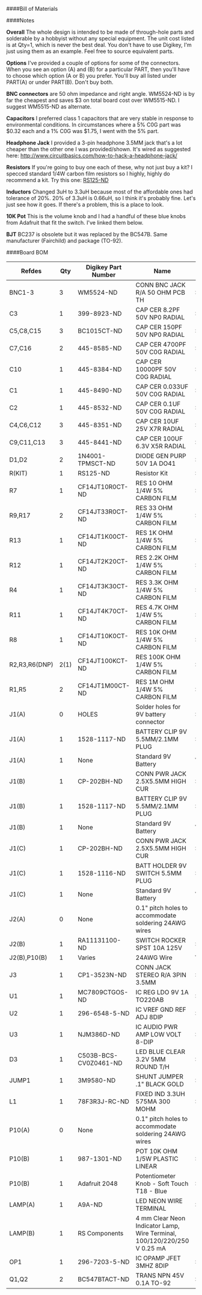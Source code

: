 ####Bill of Materials

####Notes

**Overall** The whole design is intended to be made of through-hole parts and solderable by a hobbyist without any special equipment. The unit cost listed is at Qty=1, which is never the best deal. You don't have to use Digikey, I'm just using them as an example. Feel free to source equivalent parts. 

**Options** I've provided a couple of options for some of the connectors. When you see an option (A) and (B) for a particular PART, then you'll have to choose which option (A or B) you prefer. You'll buy all listed under PART(A) or under PART(B). Don't buy both. 

**BNC connectors** are 50 ohm impedance and right angle. WM5524-ND is by far the cheapest and saves $3 on total board cost over WM5515-ND. I suggest WM5515-ND as alternate. 

**Capacitors** I preferred class 1 capacitors that are very stable in response to environmental conditions. In circumstances where a 5% C0G part was $0.32 each and a 1% C0G was $1.75, I went with the 5% part.  

**Headphone Jack** I provided a 3-pin headphone 3.5MM jack that's a lot cheaper than the other one I was provided/shown. It's wired as suggested here: http://www.circuitbasics.com/how-to-hack-a-headphone-jack/

**Resistors** If you're going to buy one each of these, why not just buy a kit? I specced standard 1/4W carbon film resistors so I highly, highly do recommend a kit. Try this one: <a href="http://www.digikey.com/product-detail/en/RS125/RS125-ND/">RS125-ND</a>

**Inductors** Changed 3uH to 3.3uH because most of the affordable ones had tolerance of 20%. 20% of 3.3uH is 0.66uH, so I think it's probably fine. Let's just see how it goes. If there's a problem, this is a place to look. 

**10K Pot** This is the volume knob and I had a handful of these blue knobs from Adafruit that fit the switch. I've linked them below.

**BJT** BC237 is obsolete but it was replaced by the BC547B. Same manufacturer (Fairchild) and package (TO-92).

####Board BOM

|Refdes|Qty|Digikey Part Number|Name|Unit Cost|
|------|---|-------------------|----|---------|
|BNC1-3|3|WM5524-ND|CONN BNC JACK R/A 50 OHM PCB TH|$1.48|
|C3|1|399-8923-ND|CAP CER 8.2PF 50V NP0 RADIAL|$0.51|
|C5,C8,C15|3|BC1015CT-ND|CAP CER 150PF 50V NP0 RADIAL|$0.25|
|C7,C16|2|445-8585-ND|CAP CER 4700PF 50V C0G RADIAL|$0.32|
|C10|1|445-8384-ND|CAP CER 10000PF 50V C0G RADIAL|$0.36|
|C1|1|445-8490-ND|CAP CER 0.033UF 50V C0G RADIAL|$0.48|
|C2|1|445-8532-ND|CAP CER 0.1UF 50V C0G RADIAL|$0.79|
|C4,C6,C12|3|445-8351-ND|CAP CER 10UF 25V X7R RADIAL|$0.63|
|C9,C11,C13|3|445-8441-ND|CAP CER 100UF 6.3V X5R RADIAL|$0.95|
|D1,D2|2|1N4001-TPMSCT-ND|DIODE GEN PURP 50V 1A DO41|$0.10|
|R(KIT)|1|RS125-ND|Resistor Kit|$14.95|
|R7|1|CF14JT10R0CT-ND|RES 10 OHM 1/4W 5% CARBON FILM|$0.10|
|R9,R17|2|CF14JT33R0CT-ND|RES 33 OHM 1/4W 5% CARBON FILM|$0.10|
|R13|1|CF14JT1K00CT-ND|RES 1K OHM 1/4W 5% CARBON FILM|$0.10|
|R12|1|CF14JT2K20CT-ND|RES 2.2K OHM 1/4W 5% CARBON FILM|$0.10|
|R4|1|CF14JT3K30CT-ND|RES 3.3K OHM 1/4W 5% CARBON FILM|$0.10|
|R11|1|CF14JT4K70CT-ND|RES 4.7K OHM 1/4W 5% CARBON FILM|$0.10|
|R8|1|CF14JT10K0CT-ND|RES 10K OHM 1/4W 5% CARBON FILM|$0.10|
|R2,R3,R6(DNP)|2(1)|CF14JT100KCT-ND|RES 100K OHM 1/4W 5% CARBON FILM|$0.10|
|R1,R5|2|CF14JT1M00CT-ND|RES 1M OHM 1/4W 5% CARBON FILM|$0.10|
|J1(A)|0|HOLES|Solder holes for 9V battery connector|$0|
|J1(A)|1|1528-1117-ND|BATTERY CLIP 9V 5.5MM/2.1MM PLUG|$3.00|
|J1(A)|1|None|Standard 9V Battery|Varies|
|J1(B)|1|CP-202BH-ND|CONN PWR JACK 2.5X5.5MM HIGH CUR|$1.16|
|J1(B)|1|1528-1117-ND|BATTERY CLIP 9V 5.5MM/2.1MM PLUG|$3.00|
|J1(B)|1|None|Standard 9V Battery|Varies|
|J1(C)|1|CP-202BH-ND|CONN PWR JACK 2.5X5.5MM HIGH CUR|$1.16|
|J1(C)|1|1528-1116-ND|BATT HOLDER 9V SWITCH 5.5MM PLUG|$3.95|
|J1(C)|1|None|Standard 9V Battery|Varies|
|J2(A)|0|None|0.1" pitch holes to accommodate soldering 24AWG wires|-|
|J2(B)|1|RA11131100-ND|SWITCH ROCKER SPST 10A 125V|$0.52|
|J2(B),P10(B)|1|Varies|24AWG Wire|Varies|
|J3|1|CP1-3523N-ND|CONN JACK STEREO R/A 3PIN 3.5MM|$0.97|
|U1|1|MC7809CTGOS-ND|IC REG LDO 9V 1A TO220AB|$0.45|
|U2|1|296-6548-5-ND|IC VREF GND REF ADJ 8DIP|$1.93|
|U3|1|NJM386D-ND|IC AUDIO PWR AMP LOW VOLT 8-DIP|$0.91|
|D3|1|C503B-BCS-CV0Z0461-ND|LED BLUE CLEAR 3.2V 5MM ROUND T/H|$0.21|
|JUMP1|1|3M9580-ND|SHUNT JUMPER .1" BLACK GOLD|$0.10|
|L1|1|78F3R3J-RC-ND|FIXED IND 3.3UH 575MA 300 MOHM|$0.22|
|P10(A)|0|None|0.1" pitch holes to accommodate soldering 24AWG wires|-|
|P10(B)|1|987-1301-ND|POT 10K OHM 1/5W PLASTIC LINEAR|$0.84|
|P10(B)|1|Adafruit 2048|Potentiometer Knob - Soft Touch T18 - Blue|$.50|
|LAMP(A)|1|A9A-ND|LED NEON WIRE TERMINAL|$0.63|
|LAMP(B)|1|RS Components|4 mm Clear Neon Indicator Lamp, Wire Terminal, 100/120/220/250 V 0.25 mA|-|$0.72|
|OP1|1|296-7203-5-ND|IC OPAMP JFET 3MHZ 8DIP|$0.52|
|Q1,Q2|2|BC547BTACT-ND|TRANS NPN 45V 0.1A TO-92|$0.20|
